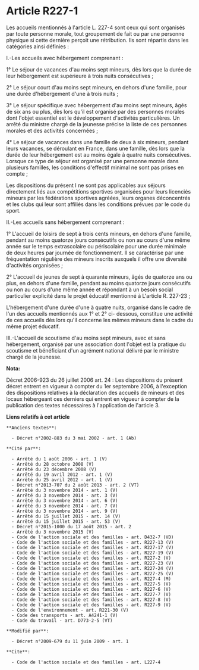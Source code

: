 # Article R227-1

Les accueils mentionnés à l'article L. 227-4 sont ceux qui sont organisés par toute personne morale, tout groupement de fait
ou par une personne physique si cette dernière perçoit une rétribution. Ils sont répartis dans les catégories ainsi
définies : 

I.-Les accueils avec hébergement comprenant : 

1° Le séjour de vacances d'au moins sept mineurs, dès lors que la durée de leur hébergement est supérieure à trois nuits
consécutives ; 

2° Le séjour court d'au moins sept mineurs, en dehors d'une famille, pour une durée d'hébergement d'une à trois nuits ; 

3° Le séjour spécifique avec hébergement d'au moins sept mineurs, âgés de six ans ou plus, dès lors qu'il est organisé par
des personnes morales dont l'objet essentiel est le développement d'activités particulières. Un arrêté du ministre chargé de
la jeunesse précise la liste de ces personnes morales et des activités concernées ; 

4° Le séjour de vacances dans une famille de deux à six mineurs, pendant leurs vacances, se déroulant en France, dans une
famille, dès lors que la durée de leur hébergement est au moins égale à quatre nuits consécutives. Lorsque ce type de séjour
est organisé par une personne morale dans plusieurs familles, les conditions d'effectif minimal ne sont pas prises en
compte ; 

Les dispositions du présent I ne sont pas applicables aux séjours directement liés aux compétitions sportives organisées pour
leurs licenciés mineurs par les fédérations sportives agréées, leurs organes déconcentrés et les clubs qui leur sont affiliés
dans les conditions prévues par le code du sport. 

II.-Les accueils sans hébergement comprenant : 

1° L'accueil de loisirs de sept à trois cents mineurs, en dehors d'une famille, pendant au moins quatorze jours consécutifs
ou non au cours d'une même année sur le temps extrascolaire ou périscolaire pour une durée minimale de deux heures par
journée de fonctionnement. Il se caractérise par une fréquentation régulière des mineurs inscrits auxquels il offre une
diversité d'activités organisées ; 

2° L'accueil de jeunes de sept à quarante mineurs, âgés de quatorze ans ou plus, en dehors d'une famille, pendant au moins
quatorze jours consécutifs ou non au cours d'une même année et répondant à un besoin social particulier explicité dans le
projet éducatif mentionné à L'article R. 227-23 ; 

L'hébergement d'une durée d'une à quatre nuits, organisé dans le cadre de l'un des accueils mentionnés aux 1° et 2° ci-
dessous, constitue une activité de ces accueils dès lors qu'il concerne les mêmes mineurs dans le cadre du même projet
éducatif. 

III.-L'accueil de scoutisme d'au moins sept mineurs, avec et sans hébergement, organisé par une association dont l'objet est
la pratique du scoutisme et bénéficiant d'un agrément national délivré par le ministre chargé de la jeunesse.

**Nota:**

Décret 2006-923 du 26 juillet 2006 art. 24 : Les dispositions du présent décret entrent en vigueur à compter du 1er septembre
2006, à l'exception des dispositions relatives à la déclaration des accueils de mineurs et des locaux hébergeant ces derniers
qui entrent en vigueur à compter de la publication des textes nécessaires à l'application de l'article 3.

**Liens relatifs à cet article**

	**Anciens textes**:

	  - Décret n°2002-883 du 3 mai 2002 - art. 1 (Ab)

	**Cité par**:

	  - Arrêté du 1 août 2006 - art. 1 (V)
	  - Arrêté du 28 octobre 2008 (V)
	  - Arrêté du 23 décembre 2008 (V)
	  - Arrêté du 19 avril 2012 - art. 1 (V)
	  - Arrêté du 25 avril 2012 - art. 1 (V)
	  - Décret n°2013-707 du 2 août 2013 - art. 2 (VT)
	  - Arrêté du 3 novembre 2014 - art. 1 (V)
	  - Arrêté du 3 novembre 2014 - art. 3 (V)
	  - Arrêté du 3 novembre 2014 - art. 6 (V)
	  - Arrêté du 3 novembre 2014 - art. 7 (V)
	  - Arrêté du 3 novembre 2014 - art. 9 (V)
	  - Arrêté du 15 juillet 2015 - art. 14 (V)
	  - Arrêté du 15 juillet 2015 - art. 53 (V)
	  - Décret n°2015-1000 du 17 août 2015 - art. 2
	  - Arrêté du 3 novembre 2015 (V)
	  - Code de l'action sociale et des familles - art. D432-7 (VD)
	  - Code de l'action sociale et des familles - art. R227-13 (V)
	  - Code de l'action sociale et des familles - art. R227-17 (V)
	  - Code de l'action sociale et des familles - art. R227-19 (V)
	  - Code de l'action sociale et des familles - art. R227-2 (V)
	  - Code de l'action sociale et des familles - art. R227-23 (V)
	  - Code de l'action sociale et des familles - art. R227-24 (V)
	  - Code de l'action sociale et des familles - art. R227-25 (V)
	  - Code de l'action sociale et des familles - art. R227-4 (M)
	  - Code de l'action sociale et des familles - art. R227-5 (V)
	  - Code de l'action sociale et des familles - art. R227-6 (V)
	  - Code de l'action sociale et des familles - art. R227-7 (V)
	  - Code de l'action sociale et des familles - art. R227-8 (V)
	  - Code de l'action sociale et des familles - art. R227-9 (V)
	  - Code de l'environnement - art. R221-30 (V)
	  - Code des transports - art. A4241-1 (V)
	  - Code du travail - art. D773-2-5 (VT)

	**Modifié par**:

	  - Décret n°2009-679 du 11 juin 2009 - art. 1

	**Cite**:

	  - Code de l'action sociale et des familles - art. L227-4
